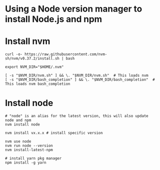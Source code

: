 # Using a Node version manager to install Node.js and npm

# Install nvm
    curl -o- https://raw.githubusercontent.com/nvm-sh/nvm/v0.37.2/install.sh | bash
    
    export NVM_DIR="$HOME/.nvm"
    
    [ -s "$NVM_DIR/nvm.sh" ] && \. "$NVM_DIR/nvm.sh"  # This loads nvm
    [ -s "$NVM_DIR/bash_completion" ] && \. "$NVM_DIR/bash_completion"  # This loads nvm bash_completion

# Install node
    
    # "node" is an alias for the latest version, this will also update node and npm
    nvm install node
    
    nvm install vx.x.x # install specific version

    nvm use node
    nvm run node --version
    nvm install-latest-npm
    
    # install yarn pkg manager
    npm install -g yarn
